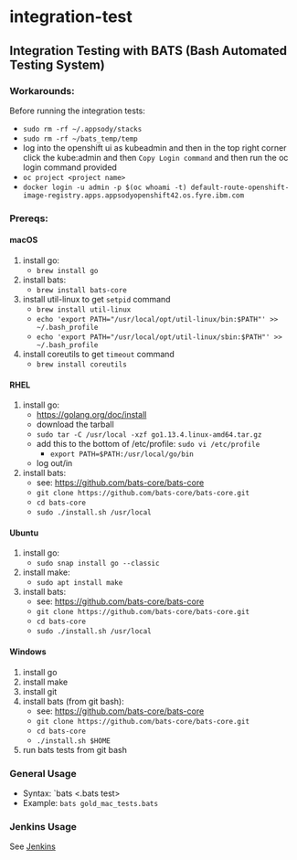 # integration-test
## Integration Testing with BATS (Bash Automated Testing System)
### Workarounds:
Before running the integration tests:
- `sudo rm -rf ~/.appsody/stacks`
- `sudo rm -rf ~/bats_temp/temp`
- log into the openshift ui as kubeadmin and then in the top right corner click the kube:admin and then `Copy Login command` and then run the oc login command provided
- `oc project <project name>`
- `docker login -u admin -p $(oc whoami -t) default-route-openshift-image-registry.apps.appsodyopenshift42.os.fyre.ibm.com`
### Prereqs:
#### macOS
1. install go:
    - `brew install go`
1. install bats:
    - `brew install bats-core`
1. install util-linux to get `setpid` command
    - `brew install util-linux`
    - `echo 'export PATH="/usr/local/opt/util-linux/bin:$PATH"' >> ~/.bash_profile`
    - `echo 'export PATH="/usr/local/opt/util-linux/sbin:$PATH"' >> ~/.bash_profile`
1. install coreutils to get `timeout` command
    - `brew install coreutils`
#### RHEL
1. install go:
    - https://golang.org/doc/install
    - download the tarball
    - `sudo tar -C /usr/local -xzf go1.13.4.linux-amd64.tar.gz`
    -  add this to the bottom of /etc/profile: `sudo vi /etc/profile`
        - `export PATH=$PATH:/usr/local/go/bin`
    - log out/in
1. install bats:
    - see: https://github.com/bats-core/bats-core
    - `git clone https://github.com/bats-core/bats-core.git`
    - `cd bats-core`
    - `sudo ./install.sh /usr/local`
#### Ubuntu
1. install go:
    - `sudo snap install go --classic`
1. install make:
    - `sudo apt install make`
1. install bats:
    - see: https://github.com/bats-core/bats-core
    - `git clone https://github.com/bats-core/bats-core.git`
    - `cd bats-core`
    - `sudo ./install.sh /usr/local`

#### Windows
1. install go
1. install make
1. install git
1. install bats (from git bash):
    - see: https://github.com/bats-core/bats-core
    - `git clone https://github.com/bats-core/bats-core.git`
    - `cd bats-core`
    - `./install.sh $HOME`
1. run bats tests from git bash
### General Usage
- Syntax: `bats <.bats test>
- Example: `bats gold_mac_tests.bats`
### Jenkins Usage
See [Jenkins](https://github.com/appsody/integration-test/blob/master/docs/JENKINS.md)